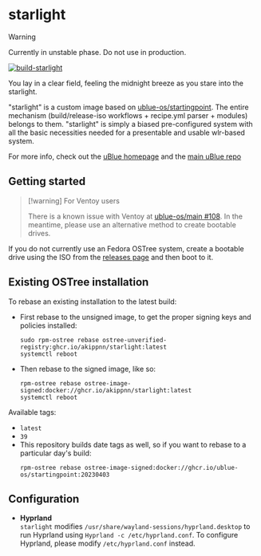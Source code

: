 # starlight

> [!warning]
> Currently in unstable phase. Do not use in production.

[![build-starlight](https://github.com/akippnn/starlight/actions/workflows/build.yml/badge.svg)](https://github.com/ublue-os/startingpoint/actions/workflows/build.yml)

You lay in a clear field, feeling the midnight breeze as you stare into the starlight.

"starlight" is a custom image based on [ublue-os/startingpoint](https://github.com/ublue-os/startingpoint). The entire mechanism (build/release-iso workflows + recipe.yml parser + modules) belongs to them. "starlight" is simply a biased pre-configured system with all the basic necessities needed for a presentable and usable wlr-based system.

For more info, check out the [uBlue homepage](https://universal-blue.org/) and the [main uBlue repo](https://github.com/ublue-os/main/)

## Getting started

> [!warning] For Ventoy users
>
> There is a known issue with Ventoy at [ublue-os/main #108](https://github.com/ublue-os/main/issues/108). In the meantime, please use an alternative method to create bootable drives.


If you do not currently use an Fedora OSTree system, create a bootable drive using the ISO from the [releases page](https://github.com/akippnn/starlight/releases) and then boot to it.

## Existing OSTree installation

To rebase an existing installation to the latest build:

- First rebase to the unsigned image, to get the proper signing keys and policies installed:
  ```
  sudo rpm-ostree rebase ostree-unverified-registry:ghcr.io/akippnn/starlight:latest
  systemctl reboot
  ```

- Then rebase to the signed image, like so:
  ```
  rpm-ostree rebase ostree-image-signed:docker://ghcr.io/akippnn/starlight:latest
  systemctl reboot
  ```

Available tags:
- `latest`
- `39`
- This repository builds date tags as well, so if you want to rebase to a particular day's build:
  ```
  rpm-ostree rebase ostree-image-signed:docker://ghcr.io/ublue-os/startingpoint:20230403
  ```

## Configuration

- **Hyprland**  
  `starlight` modifies `/usr/share/wayland-sessions/hyprland.desktop` to run Hyprland using `Hyprland -c /etc/hyprland.conf`. To configure Hyprland, please modify `/etc/hyprland.conf` instead.
